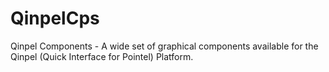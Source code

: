 QinpelCps
=========

Qinpel Components - A wide set of graphical components available for the Qinpel (Quick Interface for Pointel) Platform.